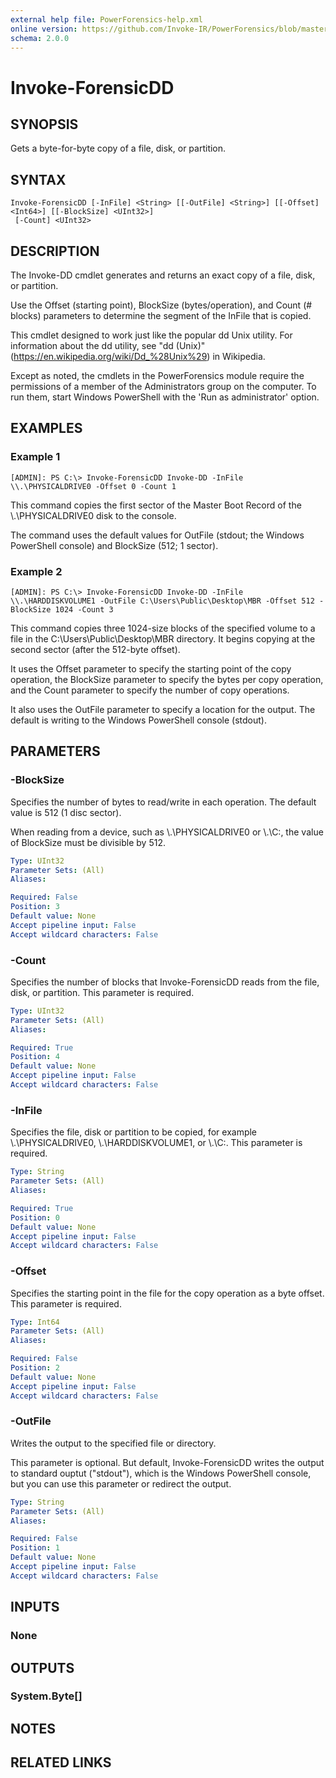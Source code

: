 ```yaml
---
external help file: PowerForensics-help.xml
online version: https://github.com/Invoke-IR/PowerForensics/blob/master/Modules/PowerForensics/docs/Invoke-ForensicDD.md
schema: 2.0.0
---
```


# Invoke-ForensicDD

## SYNOPSIS
Gets a byte-for-byte copy of a file, disk, or partition.

## SYNTAX

```
Invoke-ForensicDD [-InFile] <String> [[-OutFile] <String>] [[-Offset] <Int64>] [[-BlockSize] <UInt32>]
 [-Count] <UInt32>
```

## DESCRIPTION
The Invoke-DD cmdlet generates and returns an exact copy of a file, disk, or partition. 

Use the Offset (starting point), BlockSize (bytes/operation), and Count (# blocks) parameters to determine the segment of the InFile that is copied.

This cmdlet designed to work just like the popular dd Unix utility. For information about the dd utility, see "dd (Unix)" (https://en.wikipedia.org/wiki/Dd_%28Unix%29) in Wikipedia.

Except as noted, the cmdlets in the PowerForensics module require the permissions of a member of the Administrators group on the computer. To run them, start Windows PowerShell with the 'Run as administrator' option.

## EXAMPLES

### Example 1
```
[ADMIN]: PS C:\> Invoke-ForensicDD Invoke-DD -InFile \\.\PHYSICALDRIVE0 -Offset 0 -Count 1
```

This command copies the first sector of the Master Boot Record of the
\\.\PHYSICALDRIVE0 disk to the console.

The command uses the default values for OutFile (stdout; the Windows PowerShell console) and BlockSize (512; 1 sector).

### Example 2
```
[ADMIN]: PS C:\> Invoke-ForensicDD Invoke-DD -InFile \\.\HARDDISKVOLUME1 -OutFile C:\Users\Public\Desktop\MBR -Offset 512 -BlockSize 1024 -Count 3
```

This command copies three 1024-size blocks of the specified volume to a file in the C:\Users\Public\Desktop\MBR directory. It begins copying at the second sector (after the 512-byte offset).

It uses the Offset parameter to specify the starting point of the copy operation, the BlockSize parameter to specify the bytes per copy operation, and the Count parameter to specify the number of copy operations. 

It also uses the OutFile parameter to specify a location for the output. The default is writing to the Windows PowerShell console (stdout).

## PARAMETERS

### -BlockSize
Specifies the number of bytes to read/write in each operation. The default value is 512 (1 disc sector).

When reading from a device, such as \\.\PHYSICALDRIVE0 or \\.\C:, the value of BlockSize must be divisible by 512.

```yaml
Type: UInt32
Parameter Sets: (All)
Aliases: 

Required: False
Position: 3
Default value: None
Accept pipeline input: False
Accept wildcard characters: False
```

### -Count
Specifies the number of blocks that Invoke-ForensicDD reads from the file, disk, or partition. This parameter is required.

```yaml
Type: UInt32
Parameter Sets: (All)
Aliases: 

Required: True
Position: 4
Default value: None
Accept pipeline input: False
Accept wildcard characters: False
```

### -InFile
Specifies the file, disk or partition to be copied, for example \\.\PHYSICALDRIVE0, \\.\HARDDISKVOLUME1, or \\.\C:. This parameter is required.

```yaml
Type: String
Parameter Sets: (All)
Aliases: 

Required: True
Position: 0
Default value: None
Accept pipeline input: False
Accept wildcard characters: False
```

### -Offset
Specifies the starting point in the file for the copy operation as a byte offset. This parameter is required.

```yaml
Type: Int64
Parameter Sets: (All)
Aliases: 

Required: False
Position: 2
Default value: None
Accept pipeline input: False
Accept wildcard characters: False
```

### -OutFile
Writes the output to the specified file or directory. 

This parameter is optional. But default, Invoke-ForensicDD writes the output to standard ouptut ("stdout"), which is the Windows PowerShell console, but you can use this parameter or redirect the output.

```yaml
Type: String
Parameter Sets: (All)
Aliases: 

Required: False
Position: 1
Default value: None
Accept pipeline input: False
Accept wildcard characters: False
```

## INPUTS

### None


## OUTPUTS

### System.Byte[]

## NOTES

## RELATED LINKS

